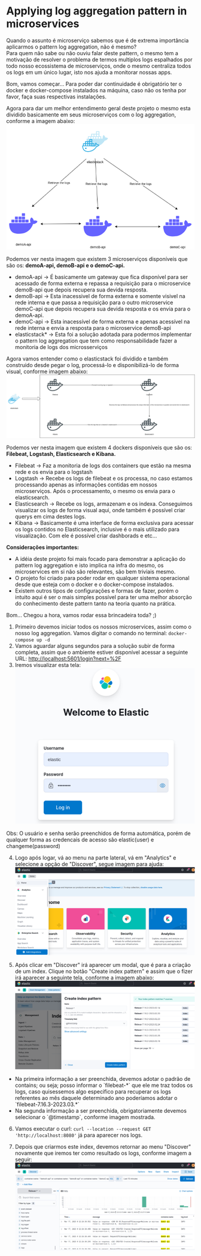# Applying log aggregation pattern in microservices

Quando o assunto é microserviço sabemos que é de extrema importância aplicarmos o pattern log aggregation, não é mesmo?<br />
Para quem não sabe ou não ouviu falar deste pattern, o mesmo tem a motivação de resolver o problema de termos multiplos logs espalhados por todo nosso ecossistema de microserviços, onde o mesmo centraliza todos os logs em um único lugar, isto nos ajuda a monitorar nossas apps.

Bom, vamos começar...
Para poder dar continuidade é obrigatório ter o docker e docker-compose instalados na máquina, caso não os tenha por favor, faça suas respectivas instalações.

Agora para dar um melhor entendimento geral deste projeto o mesmo esta dividido basicamente em seus microserviços com o log aggregation, conforme a imagem abaixo: 
<br />![](images/microservices_division.png)

Podemos ver nesta imagem que existem 3 microserviços disponíveis que são os: **demoA-api, demoB-api e o demoC-api.**

<ul>
    <li>demoA-api -> É basicamente um gateway que fica disponível para ser acessado de forma externa e repassa a requisição para o microservice demoB-api que depois recupera sua devida resposta.</li>
    <li>demoB-api -> Esta inacessivel de forma externa e somente visivel na rede interna e que passa a requisição para o outro microservice demoC-api que depois recupera sua devida resposta e os envia para o demoA-api.</li>
    <li>demoC-api -> Esta inacessível de forma externa e apenas acessível na rede interna e envia a resposta para o microservice demoB-api</li>
    <li>elasticstack* -> Esta foi a solução adotada para podermos implementar o pattern log aggregation que tem como responsabilidade fazer a monitoria de logs dos microsserviços</li>
</ul>

Agora vamos entender como o elasticstack foi dividido e também construido desde pegar o log, processá-lo e disponibilizá-lo de forma visual, conforme imagem abaixo:
![](images/elasticstack_division.png)

Podemos ver nesta imagem que existem 4 dockers disponíveis que são os: **Filebeat, Logstash, Elasticsearch e Kibana.**

<ul>
    <li>Filebeat -> Faz a monitoria de logs dos containers que estão na mesma rede e os envia para o logstash</li>
    <li>Logstash -> Recebe os logs de filebeat e os processa, no caso estamos processando apenas as informações contidas em nossos microserviços. Após o processamento, o mesmo os envia para o elasticsearch.</li>
    <li>Elasticsearch -> Recebe os logs, armazenam e os indexa. Conseguimos visualizar os logs de forma visual aqui, onde também é possível criar querys em cima destes logs.</li>
    <li>Kibana -> Basicamente é uma interface de forma exclusiva para acessar os logs contidos no Elasticsearch, inclusive é o mais utilizado para visualização. Com ele é possível criar dashborads e etc...</li>
</ul>

**Considerações importantes:**
<ul>
    <li>A idéia deste projeto foi mais focado para demonstrar a aplicação do pattern log aggregation e isto implica na infra do mesmo, os microservices em si não são relevantes, são bem triviais mesmo.</li>
    <li>O projeto foi criado para poder rodar em qualquer sistema operacional desde que esteja com o docker e o docker-compose instalados.</li>
    <li>Existem outros tipos de configurações e formas de fazer, porém o intuito aqui é ser o mais simples possível para ter uma melhor absorção do conhecimento deste pattern tanto na teoria quanto na prática.</li>
</ul>

Bom... Chegou a hora, vamos rodar essa brincadeira toda? ;)

1) Primeiro devemos iniciar todos os nossos microservices, assim como o nosso log aggregation. Vamos digitar o comando no terminal: `docker-compose up -d`
2) Vamos aguardar alguns segundos para a solução subir de forma completa, assim que o ambiente estiver disponível acessar a seguinte URL: [http://localhost:5601/login?next=%2F]()
3) Iremos visualizar esta tela:
<br />![](images/login_elastic.png)

Obs: O usuário e senha serão preenchidos de forma automática, porém de qualquer forma as credencais de acesso são elastic(user) e changeme(password)

4) Logo após logar, vá ao menu na parte lateral, vá em "Analytics" e selecione a opção de "Discover", segue imagem para ajuda:
![](images/selected_discover_create_index.png)

5) Após clicar em "Discover" irá aparecer um modal, que é para a criação de um index. Clique no botão "Create index pattern" e assim que o fizer irá aparecer a seguinte tela, conforme a imagem abaixo:
![](images/create_index_pattern.png)

<ul>
    <li>Na primeira informação a ser preenchida, devemos adotar o padrão de contains; ou seja; posso informar o `filebeat-*` que ele me traz todos os logs, caso quisessemos algo especifico para recuperar os logs referentes ao mês daquele determinado ano poderíamos adotar o `filebeat-7.16.3-2023.03.*` </li>
    <li>Na segunda informação a ser preenchida, obrigatoriamente devemos selecionar o `@timestamp`, conforme imagem mostrada.</li>
</ul>

6) Vamos executar o curl: `curl --location --request GET 'http://localhost:8080'` já para aparecer nos logs.

7) Depois que criarmos este index, devemos retornar ao menu "Discover" novamente que iremos ter como resultado os logs, conforme imagem a seguir:
![](images/detail_logs.png)
